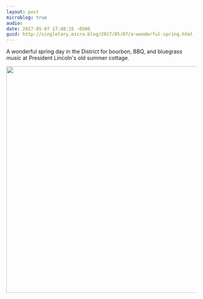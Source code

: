 ```yaml
---
layout: post
microblog: true
audio: 
date: 2017-05-07 17:48:15 -0500
guid: http://singletary.micro.blog/2017/05/07/a-wonderful-spring.html
---
```

A wonderful spring day in the District for bourbon, BBQ, and bluegrass music at President Lincoln's old summer cottage.

<img src="https://singletary.me/uploads/2017/ce8907204e.jpg" width="600" height="600" style="height: auto" />
